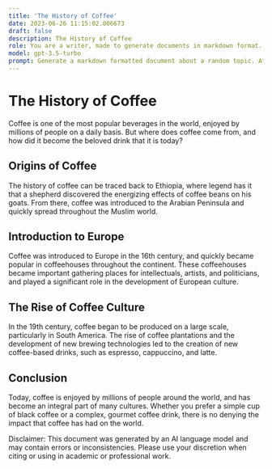 ```yaml
---
title: 'The History of Coffee'
date: 2023-06-26 11:15:02.006673
draft: false
description: The History of Coffee
role: You are a writer, made to generate documents in markdown format. It is very important that all of the documents you generate are in valid markdown format.
model: gpt-3.5-turbo
prompt: Generate a markdown formatted document about a random topic. At the bottom, include a disclaimer explaining that the document was generated by you. The first line of the document should be the title. Make sure that the entire document is in proper markdown format, using a mix of various tags to make the document visually appealing.
---
```


# The History of Coffee

Coffee is one of the most popular beverages in the world, enjoyed by millions of people on a daily basis. But where does coffee come from, and how did it become the beloved drink that it is today?

## Origins of Coffee

The history of coffee can be traced back to Ethiopia, where legend has it that a shepherd discovered the energizing effects of coffee beans on his goats. From there, coffee was introduced to the Arabian Peninsula and quickly spread throughout the Muslim world.

## Introduction to Europe

Coffee was introduced to Europe in the 16th century, and quickly became popular in coffeehouses throughout the continent. These coffeehouses became important gathering places for intellectuals, artists, and politicians, and played a significant role in the development of European culture.

## The Rise of Coffee Culture

In the 19th century, coffee began to be produced on a large scale, particularly in South America. The rise of coffee plantations and the development of new brewing technologies led to the creation of new coffee-based drinks, such as espresso, cappuccino, and latte.

## Conclusion

Today, coffee is enjoyed by millions of people around the world, and has become an integral part of many cultures. Whether you prefer a simple cup of black coffee or a complex, gourmet coffee drink, there is no denying the impact that coffee has had on the world.

Disclaimer: This document was generated by an AI language model and may contain errors or inconsistencies. Please use your discretion when citing or using in academic or professional work.
